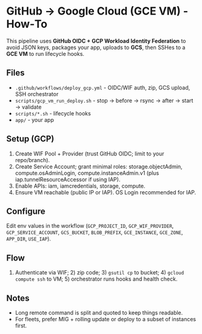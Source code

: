 # GitHub → Google Cloud (GCE VM) - How‑To

This pipeline uses **GitHub OIDC + GCP Workload Identity Federation** to avoid JSON keys,
packages your app, uploads to **GCS**, then SSHes to a **GCE VM** to run lifecycle hooks.

## Files
- `.github/workflows/deploy_gcp.yml` - OIDC/WIF auth, zip, GCS upload, SSH orchestrator
- `scripts/gcp_vm_run_deploy.sh` - stop → before → rsync → after → start → validate
- `scripts/*.sh` - lifecycle hooks
- `app/` - your app

## Setup (GCP)
1. Create WIF Pool + Provider (trust GitHub OIDC; limit to your repo/branch).
2. Create Service Account; grant minimal roles: storage.objectAdmin, compute.osAdminLogin, compute.instanceAdmin.v1 (plus iap.tunnelResourceAccessor if using IAP).
3. Enable APIs: iam, iamcredentials, storage, compute.
4. Ensure VM reachable (public IP or IAP). OS Login recommended for IAP.

## Configure
Edit env values in the workflow (`GCP_PROJECT_ID`, `GCP_WIF_PROVIDER`, `GCP_SERVICE_ACCOUNT`, `GCS_BUCKET`, `BLOB_PREFIX`, `GCE_INSTANCE`, `GCE_ZONE`, `APP_DIR`, `USE_IAP`).

## Flow
1) Authenticate via WIF; 2) zip code; 3) `gsutil cp` to bucket; 4) `gcloud compute ssh` to VM; 5) orchestrator runs hooks and health check.

## Notes
- Long remote command is split and quoted to keep things readable.
- For fleets, prefer MIG + rolling update or deploy to a subset of instances first.
